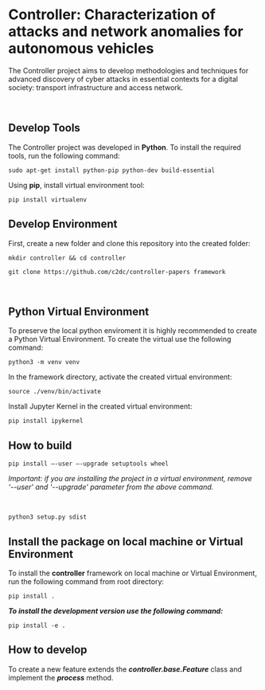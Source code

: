 # Controller: Characterization of attacks and network anomalies for autonomous vehicles

The Controller project aims to develop methodologies and techniques 
for advanced discovery of cyber attacks in essential contexts for a 
digital society: transport infrastructure and access network.

<br/>

## Develop Tools

The Controller project was developed in **Python**. To install the required tools, 
run the following command:

```shell
sudo apt-get install python-pip python-dev build-essential
```

Using **pip**, install virtual environment tool:

```shell
pip install virtualenv
```

## Develop Environment

First, create a new folder and clone this repository into the created folder:

```shell
mkdir controller && cd controller
```

```shell
git clone https://github.com/c2dc/controller-papers framework
```

<br/>

## Python Virtual Environment

To preserve the local python enviroment it is highly recommended to create 
a Python Virtual Environment. To create the virtual use the following 
command:

```shell
python3 -m venv venv
```

In the framework directory, activate the created virtual environment:

```shell
source ./venv/bin/activate
```

Install Jupyter Kernel in the created virtual environment:

```shell
pip install ipykernel
```

## How to build

```shell
pip install –-user –-upgrade setuptools wheel
```

*Important: if you are installing the project in a virtual environment, 
remove '--user' and '--upgrade' parameter from the above command.*

<br/>

```shell
python3 setup.py sdist
```

## Install the package on local machine or Virtual Environment

To install the **controller** framework on local machine or Virtual 
Environment, run the following command from root directory:

```shell
pip install .
```

***To install the development version use the following command:***
```shell
pip install -e .
```

 ## How to develop

 To create a new feature extends the ***controller.base.Feature*** 
 class and implement the ***process*** method. 